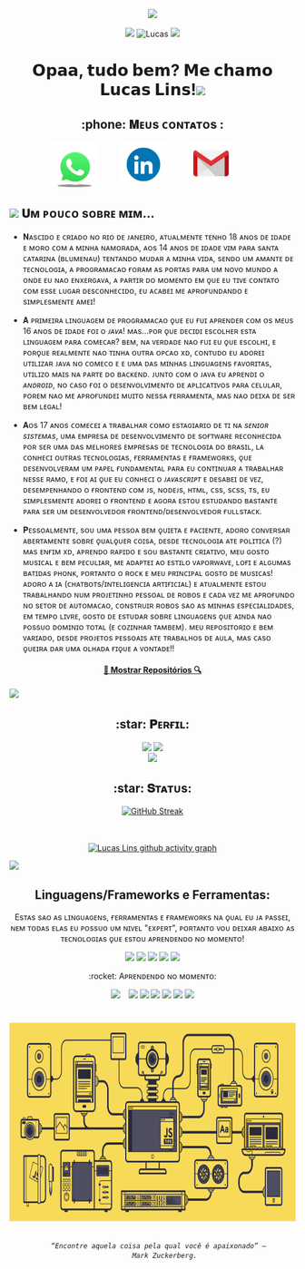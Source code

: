 <p align="center">
<img src="https://pbs.twimg.com/media/DfXctTFXcAEvpum.jpg" height="300"/>
</p>

<section align="center">
  <img src="https://github.com/TheDudeThatCode/TheDudeThatCode/blob/master/Assets/gandalf_parrot.gif" width="40px">
  <img title="Lucas" src="https://img.shields.io/badge/Lucas Lins-black?colorA=red&style=for-the-badge"></a>
  <img src="https://github.com/TheDudeThatCode/TheDudeThatCode/blob/master/Assets/gandalf_parrot.gif" width="40px">
</section>

 
 <div align = "center">
 <h1>𝗢𝗽𝗮𝗮, 𝘁𝘂𝗱𝗼 𝗯𝗲𝗺? 𝗠𝗲 𝗰𝗵𝗮𝗺𝗼 𝗟𝘂𝗰𝗮𝘀 𝗟𝗶𝗻𝘀!<img src="https://github.com/TheDudeThatCode/TheDudeThatCode/blob/master/Assets/Hi.gif" width="29px"></h1>
    <h2 align="center">:phone: 𝐌ᴇᴜs ᴄᴏɴᴛᴀᴛᴏs : </h2>
    <a href="https://wa.me/5547984733124?text=Olá Lucas Lins, tudo bem? :smile:" target="_blank"><img height="80"src="https://github.com/LeandroDukievicz/LeandroDukievicz/blob/main/gifs/contact.gif" target="_blank"></a>&ensp;&ensp;&ensp;&ensp;&ensp;
    <a href="https://www.linkedin.com/in/lucas-lins-942044250/" target="_blank"><img height="80" src="https://github.com/LeandroDukievicz/LeandroDukievicz/blob/main/gifs/in.gif" target="_blank"></a>&ensp;&ensp;&ensp;&ensp;&ensp;
    <a href="mailto:lucas.linz@outlook.com.br" target="_blank"><img height="80"src="https://github.com/LeandroDukievicz/LeandroDukievicz/blob/main/gifs/mail.gif" target="_blank"></a>&ensp;&ensp;&ensp;&ensp;&ensp;
</div>

## <img src="https://thumbs.gfycat.com/TautHauntingKangaroo-size_restricted.gif" width="100px"> 𝐔ᴍ ᴘᴏᴜᴄᴏ sᴏʙʀᴇ ᴍɪᴍ...

- 𝐍ᴀsᴄɪᴅᴏ ᴇ ᴄʀɪᴀᴅᴏ ɴᴏ ʀɪᴏ ᴅᴇ ᴊᴀɴᴇɪʀᴏ, ᴀᴛᴜᴀʟᴍᴇɴᴛᴇ ᴛᴇɴʜᴏ 18 ᴀɴᴏs ᴅᴇ ɪᴅᴀᴅᴇ ᴇ ᴍᴏʀᴏ ᴄᴏᴍ ᴀ ᴍɪɴʜᴀ ɴᴀᴍᴏʀᴀᴅᴀ, ᴀᴏs 14 ᴀɴᴏs ᴅᴇ ɪᴅᴀᴅᴇ ᴠɪᴍ ᴘᴀʀᴀ sᴀɴᴛᴀ ᴄᴀᴛᴀʀɪɴᴀ (ʙʟᴜᴍᴇɴᴀᴜ) ᴛᴇɴᴛᴀɴᴅᴏ ᴍᴜᴅᴀʀ ᴀ ᴍɪɴʜᴀ ᴠɪᴅᴀ, sᴇɴᴅᴏ ᴜᴍ ᴀᴍᴀɴᴛᴇ ᴅᴇ ᴛᴇᴄɴᴏʟᴏɢɪᴀ, ᴀ ᴘʀᴏɢʀᴀᴍᴀᴄᴀᴏ ғᴏʀᴀᴍ ᴀs ᴘᴏʀᴛᴀs ᴘᴀʀᴀ ᴜᴍ ɴᴏᴠᴏ ᴍᴜɴᴅᴏ ᴀ ᴏɴᴅᴇ ᴇᴜ ɴᴀᴏ ᴇɴxᴇʀɢᴀᴠᴀ, ᴀ ᴘᴀʀᴛɪʀ ᴅᴏ ᴍᴏᴍᴇɴᴛᴏ ᴇᴍ ǫᴜᴇ ᴇᴜ ᴛɪᴠᴇ ᴄᴏɴᴛᴀᴛᴏ ᴄᴏᴍ ᴇssᴇ ʟᴜɢᴀʀ ᴅᴇsᴄᴏɴʜᴇᴄɪᴅᴏ, ᴇᴜ ᴀᴄᴀʙᴇɪ ᴍᴇ ᴀᴘʀᴏғᴜɴᴅᴀɴᴅᴏ ᴇ sɪᴍᴘʟᴇsᴍᴇɴᴛᴇ ᴀᴍᴇɪ!

- 𝐀 ᴘʀɪᴍᴇɪʀᴀ ʟɪɴɢᴜᴀɢᴇᴍ ᴅᴇ ᴘʀᴏɢʀᴀᴍᴀᴄᴀᴏ ǫᴜᴇ ᴇᴜ ғᴜɪ ᴀᴘʀᴇɴᴅᴇʀ ᴄᴏᴍ ᴏs ᴍᴇᴜs 16 ᴀɴᴏs ᴅᴇ ɪᴅᴀᴅᴇ ғᴏɪ ᴏ *ᴊᴀᴠᴀ*! ᴍᴀs...ᴘᴏʀ ǫᴜᴇ ᴅᴇᴄɪᴅɪ ᴇsᴄᴏʟʜᴇʀ ᴇsᴛᴀ ʟɪɴɢᴜᴀɢᴇᴍ ᴘᴀʀᴀ ᴄᴏᴍᴇᴄᴀʀ? ʙᴇᴍ, ɴᴀ ᴠᴇʀᴅᴀᴅᴇ ɴᴀᴏ ғᴜɪ ᴇᴜ ǫᴜᴇ ᴇsᴄᴏʟʜɪ, ᴇ ᴘᴏʀǫᴜᴇ ʀᴇᴀʟᴍᴇɴᴛᴇ ɴᴀᴏ ᴛɪɴʜᴀ ᴏᴜᴛʀᴀ ᴏᴘᴄᴀᴏ xᴅ, ᴄᴏɴᴛᴜᴅᴏ ᴇᴜ ᴀᴅᴏʀᴇɪ ᴜᴛɪʟɪᴢᴀʀ ᴊᴀᴠᴀ ɴᴏ ᴄᴏᴍᴇᴄᴏ ᴇ ᴇ ᴜᴍᴀ ᴅᴀs ᴍɪɴʜᴀs ʟɪɴɢᴜᴀɢᴇɴs ғᴀᴠᴏʀɪᴛᴀs, ᴜᴛɪʟɪᴢᴏ ᴍᴀɪs ɴᴀ ᴘᴀʀᴛᴇ ᴅᴏ ʙᴀᴄᴋᴇɴᴅ. ᴊᴜɴᴛᴏ ᴄᴏᴍ ᴏ ᴊᴀᴠᴀ ᴇᴜ ᴀᴘʀᴇɴᴅɪ ᴏ *ᴀɴᴅʀᴏɪᴅ*, ɴᴏ ᴄᴀsᴏ ғᴏɪ ᴏ ᴅᴇsᴇɴᴠᴏʟᴠɪᴍᴇɴᴛᴏ ᴅᴇ ᴀᴘʟɪᴄᴀᴛɪᴠᴏs ᴘᴀʀᴀ ᴄᴇʟᴜʟᴀʀ, ᴘᴏʀᴇᴍ ɴᴀᴏ ᴍᴇ ᴀᴘʀᴏғᴜɴᴅᴇɪ ᴍᴜɪᴛᴏ ɴᴇssᴀ ғᴇʀʀᴀᴍᴇɴᴛᴀ, ᴍᴀs ɴᴀᴏ ᴅᴇɪxᴀ ᴅᴇ sᴇʀ ʙᴇᴍ ʟᴇɢᴀʟ!

- 𝐀ᴏs 17 ᴀɴᴏs ᴄᴏᴍᴇᴄᴇɪ ᴀ ᴛʀᴀʙᴀʟʜᴀʀ ᴄᴏᴍᴏ ᴇsᴛᴀɢɪᴀʀɪᴏ ᴅᴇ ᴛɪ ɴᴀ *sᴇɴɪᴏʀ sɪsᴛᴇᴍᴀs*, ᴜᴍᴀ ᴇᴍᴘʀᴇsᴀ ᴅᴇ ᴅᴇsᴇɴᴠᴏʟᴠɪᴍᴇɴᴛᴏ ᴅᴇ sᴏғᴛᴡᴀʀᴇ ʀᴇᴄᴏɴʜᴇᴄɪᴅᴀ ᴘᴏʀ sᴇʀ ᴜᴍᴀ ᴅᴀs ᴍᴇʟʜᴏʀᴇs ᴇᴍᴘʀᴇsᴀs ᴅᴇ ᴛᴇᴄɴᴏʟᴏɢɪᴀ ᴅᴏ ʙʀᴀsɪʟ, ʟᴀ ᴄᴏɴʜᴇᴄɪ ᴏᴜᴛʀᴀs ᴛᴇᴄɴᴏʟᴏɢɪᴀs, ғᴇʀʀᴀᴍᴇɴᴛᴀs ᴇ ғʀᴀᴍᴇᴡᴏʀᴋs, ǫᴜᴇ ᴅᴇsᴇɴᴠᴏʟᴠᴇʀᴀᴍ ᴜᴍ ᴘᴀᴘᴇʟ ғᴜɴᴅᴀᴍᴇɴᴛᴀʟ ᴘᴀʀᴀ ᴇᴜ ᴄᴏɴᴛɪɴᴜᴀʀ ᴀ ᴛʀᴀʙᴀʟʜᴀʀ ɴᴇssᴇ ʀᴀᴍᴏ, ᴇ ғᴏɪ ᴀɪ ǫᴜᴇ ᴇᴜ ᴄᴏɴʜᴇᴄɪ ᴏ *ᴊᴀᴠᴀsᴄʀɪᴘᴛ* ᴇ ᴅᴇsᴀʙᴇɪ ᴅᴇ ᴠᴇᴢ, ᴅᴇsᴇᴍᴘᴇɴʜᴀɴᴅᴏ ᴏ ғʀᴏɴᴛᴇɴᴅ ᴄᴏᴍ ᴊs, ɴᴏᴅᴇᴊs, ʜᴛᴍʟ, ᴄss, sᴄss, ᴛs, ᴇᴜ sɪᴍᴘʟᴇsᴍᴇɴᴛᴇ ᴀᴅᴏʀᴇɪ ᴏ ғʀᴏɴᴛᴇɴᴅ ᴇ ᴀɢᴏʀᴀ ᴇsᴛᴏᴜ ᴇsᴛᴜᴅᴀɴᴅᴏ ʙᴀsᴛᴀɴᴛᴇ ᴘᴀʀᴀ sᴇʀ ᴜᴍ ᴅᴇsᴇɴᴠᴏʟᴠᴇᴅᴏʀ ғʀᴏɴᴛᴇɴᴅ/ᴅᴇsᴇɴᴠᴏʟᴠᴇᴅᴏʀ ғᴜʟʟsᴛᴀᴄᴋ.

- 𝐏ᴇssᴏᴀʟᴍᴇɴᴛᴇ, sᴏᴜ ᴜᴍᴀ ᴘᴇssᴏᴀ ʙᴇᴍ ǫᴜɪᴇᴛᴀ ᴇ ᴘᴀᴄɪᴇɴᴛᴇ, ᴀᴅᴏʀᴏ ᴄᴏɴᴠᴇʀsᴀʀ ᴀʙᴇʀᴛᴀᴍᴇɴᴛᴇ sᴏʙʀᴇ ǫᴜᴀʟǫᴜᴇʀ ᴄᴏɪsᴀ, ᴅᴇsᴅᴇ ᴛᴇᴄɴᴏʟᴏɢɪᴀ ᴀᴛᴇ ᴘᴏʟɪᴛɪᴄᴀ (?) ᴍᴀs ᴇɴғɪᴍ xᴅ, ᴀᴘʀᴇɴᴅᴏ ʀᴀᴘɪᴅᴏ ᴇ sᴏᴜ ʙᴀsᴛᴀɴᴛᴇ ᴄʀɪᴀᴛɪᴠᴏ, ᴍᴇᴜ ɢᴏsᴛᴏ ᴍᴜsɪᴄᴀʟ ᴇ ʙᴇᴍ ᴘᴇᴄᴜʟɪᴀʀ, ᴍᴇ ᴀᴅᴀᴘᴛᴇɪ ᴀᴏ ᴇsᴛɪʟᴏ ᴠᴀᴘᴏʀᴡᴀᴠᴇ, ʟᴏғɪ ᴇ ᴀʟɢᴜᴍᴀs ʙᴀᴛɪᴅᴀs ᴘʜᴏɴᴋ, ᴘᴏʀᴛᴀɴᴛᴏ ᴏ ʀᴏᴄᴋ ᴇ ᴍᴇᴜ ᴘʀɪɴᴄɪᴘᴀʟ ɢᴏsᴛᴏ ᴅᴇ ᴍᴜsɪᴄᴀs! ᴀᴅᴏʀᴏ ᴀ ɪᴀ (ᴄʜᴀᴛʙᴏᴛs/ɪɴᴛᴇʟɪɢᴇɴᴄɪᴀ ᴀʀᴛɪғɪᴄɪᴀʟ) ᴇ ᴀᴛᴜᴀʟᴍᴇɴᴛᴇ ᴇsᴛᴏᴜ ᴛʀᴀʙᴀʟʜᴀɴᴅᴏ ɴᴜᴍ ᴘʀᴏᴊᴇᴛɪɴʜᴏ ᴘᴇssᴏᴀʟ ᴅᴇ ʀᴏʙᴏs ᴇ ᴄᴀᴅᴀ ᴠᴇᴢ ᴍᴇ ᴀᴘʀᴏғᴜɴᴅᴏ ɴᴏ sᴇᴛᴏʀ ᴅᴇ ᴀᴜᴛᴏᴍᴀᴄᴀᴏ, ᴄᴏɴsᴛʀᴜɪʀ ʀᴏʙᴏs sᴀᴏ ᴀs ᴍɪɴʜᴀs ᴇsᴘᴇᴄɪᴀʟɪᴅᴀᴅᴇs, ᴇᴍ ᴛᴇᴍᴘᴏ ʟɪᴠʀᴇ, ɢᴏsᴛᴏ ᴅᴇ ᴇsᴛᴜᴅᴀʀ sᴏʙʀᴇ ʟɪɴɢᴜᴀɢᴇɴs ǫᴜᴇ ᴀɪɴᴅᴀ ɴᴀᴏ ᴘᴏssᴜᴏ ᴅᴏᴍɪɴɪᴏ ᴛᴏᴛᴀʟ (ᴇ ᴄᴏᴢɪɴʜᴀʀ ᴛᴀᴍʙᴇᴍ). ᴍᴇᴜ ʀᴇᴘᴏsɪᴛᴏʀɪᴏ ᴇ ʙᴇᴍ ᴠᴀʀɪᴀᴅᴏ, ᴅᴇsᴅᴇ ᴘʀᴏᴊᴇᴛᴏs ᴘᴇssᴏᴀɪs ᴀᴛᴇ ᴛʀᴀʙᴀʟʜᴏs ᴅᴇ ᴀᴜʟᴀ, ᴍᴀs ᴄᴀsᴏ ǫᴜᴇɪʀᴀ ᴅᴀʀ ᴜᴍᴀ ᴏʟʜᴀᴅᴀ ғɪǫᴜᴇ ᴀ ᴠᴏɴᴛᴀᴅᴇ!!

<h4 align="center">
  <a href="https://github.com/LucasLIOM?tab=repositories" title="Mostrar Repositórios">🔎 Mostrar Repositórios 🔍</a>
</h4>

 ![](https://i.imgur.com/waxVImv.png)
    
<section align="center">
 <h1 align="center"> :star: 𝐏ᴇʀғɪʟ:</h1>
  <img height = "150em" src="https://github-readme-stats.vercel.app/api?username=LucasLIOM&show_icons=true&theme=radical"/>
  <img height = "150em" src="https://github-readme-stats.vercel.app/api/top-langs/?username=LucasLIOM&layout=compact&langs_count=7&theme=radical"/><br>
  <img height = "150em" src="https://github-readme-stats.vercel.app/api/pin/?username=LucasLIOM&repo=github-readme-stats&cache_seconds=86400&theme=radical"/>
  
 <h1 align="center"> :star: 𝐒ᴛᴀᴛᴜs: </h1>

[![GitHub Streak](https://github-readme-streak-stats.herokuapp.com?user=LucasLIOM&theme=radical&locale=pt-br&date_format=j%20M%5B%20Y%5D)](https://git.io/streak-stats)<br><br><br><a href="http://www.github.com/LucasLIOM">
  
[![Lucas Lins github activity graph](https://activity-graph.herokuapp.com/graph?username=LucasLIOM&theme=redical)](https://github.com/ashutosh00710/github-readme-activity-graph)
  
</section>

 ![](https://i.imgur.com/waxVImv.png)
 
<section align="center">
   <h2>Linguagens/Frameworks e Ferramentas:</h2>
   <p>Esᴛᴀs sᴀᴏ ᴀs ʟɪɴɢᴜᴀɢᴇɴs, ғᴇʀʀᴀᴍᴇɴᴛᴀs ᴇ ғʀᴀᴍᴇᴡᴏʀᴋs ɴᴀ ǫᴜᴀʟ ᴇᴜ ᴊᴀ ᴘᴀssᴇɪ, ɴᴇᴍ ᴛᴏᴅᴀs ᴇʟᴀs ᴇᴜ ᴘᴏssᴜᴏ ᴜᴍ ɴɪᴠᴇʟ "ᴇxᴘᴇʀᴛ", ᴘᴏʀᴛᴀɴᴛᴏ ᴠᴏᴜ ᴅᴇɪxᴀʀ ᴀʙᴀɪxᴏ ᴀs ᴛᴇᴄɴᴏʟᴏɢɪᴀs ǫᴜᴇ ᴇsᴛᴏᴜ ᴀᴘʀᴇɴᴅᴇɴᴅᴏ ɴᴏ ᴍᴏᴍᴇɴᴛᴏ!</p>
   
   <img height = "80" src="https://cdn.jsdelivr.net/gh/devicons/devicon/icons/react/react-original.svg" />
   <img height = "80" src="https://cdn.jsdelivr.net/gh/devicons/devicon/icons/git/git-original.svg" />
   <img height = "80" src="https://cdn.jsdelivr.net/gh/devicons/devicon/icons/android/android-original.svg" />
   <img height = "80" src="https://cdn.jsdelivr.net/gh/devicons/devicon/icons/java/java-original.svg" />
   <img height = "80" src="https://cdn.jsdelivr.net/gh/devicons/devicon/icons/spring/spring-original.svg" />
</section>

<section align="center">
  <p>:rocket: Aᴘʀᴇɴᴅᴇɴᴅᴏ ɴᴏ ᴍᴏᴍᴇɴᴛᴏ:</p>
   <img  height = "80"src="https://cdn.jsdelivr.net/gh/devicons/devicon/icons/mysql/mysql-original.svg" /> &ensp;
   <img height = "80" src="https://cdn.jsdelivr.net/gh/devicons/devicon/icons/html5/html5-original.svg" />    
   <img height = "80" src="https://cdn.jsdelivr.net/gh/devicons/devicon/icons/css3/css3-original.svg" />
   <img height = "80" src="https://cdn.jsdelivr.net/gh/devicons/devicon/icons/typescript/typescript-original.svg" />
   <img height = "80" src="https://cdn.jsdelivr.net/gh/devicons/devicon/icons/javascript/javascript-original.svg" />
   <img height = "80" src="https://cdn.jsdelivr.net/gh/devicons/devicon/icons/angularjs/angularjs-original.svg" />
   <img height = "80" src="https://cdn.jsdelivr.net/gh/devicons/devicon/icons/nodejs/nodejs-original.svg" />
</section>

#

<div align="center">
      <img height ="350" src="https://github.com/LeandroDukievicz/LeandroDukievicz/blob/main/gifs/js.gif"/>

<p align="center">
  <code>
     <i> “Encontre aquela coisa pela qual você é apaixonado” –  </i> 
    <i align="left">  Mark Zuckerberg.</i>
  </code>
  </div>
</p>
